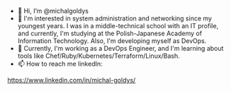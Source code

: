 - 👋 Hi, I’m @michalgoldys
- 👀 I'm interested in system administration and networking since my youngest years. I was in a middle-technical school with an IT profile, and currently, I'm studying at the Polish-Japanese Academy of Information Technology. Also, I'm developing myself as DevOps.
- 🌱 Currently, I'm working as a DevOps Engineer, and I'm learning about tools like Chef/Ruby/Kubernetes/Terraform/Linux/Bash.
- 📫 How to reach me linkedIn:

https://www.linkedin.com/in/michal-goldys/

<!---
michalgoldys/michalgoldys is a ✨ special ✨ repository because its `README.md` (this file) appears on your GitHub profile.
You can click the Preview link to take a look at your changes.
--->
